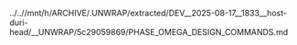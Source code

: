 ../..//mnt/h/ARCHIVE/.UNWRAP/extracted/DEV__2025-08-17__1833__host-duri-head/__UNWRAP/5c29059869/PHASE_OMEGA_DESIGN_COMMANDS.md